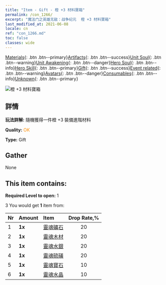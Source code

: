 ```yaml
---
title: "Item - Gift - 橙 +3 材料寶箱"
permalink: /con_1266/
excerpt: "魔法门之英雄无敌：战争纪元  橙 +3 材料寶箱"
last_modified_at: 2021-06-08
locale: cn
ref: "con_1266.md"
toc: false
classes: wide
---
```

 [Materials](/ItemsCN/){: .btn .btn--primary}[Artifacts](/ItemsCN/Artifacts/){: .btn .btn--success}[Unit Soul](/ItemsCN/UnitSoul/){: .btn .btn--warning}[Unit Awakening](/ItemsCN/UnitAwakening/){: .btn .btn--danger}[Hero Soul](/ItemsCN/HeroSoul/){: .btn .btn--info}[Hero Skill](/ItemsCN/HeroSkill/){: .btn .btn--primary}[Gift](/ItemsCN/Gift/){: .btn .btn--success}[Event related](/ItemsCN/Events/){: .btn .btn--warning}[Avatars](/ItemsCN/Avatars/){: .btn .btn--danger}[Consumables](/ItemsCN/Consumables/){: .btn .btn--info}[Unknown](/ItemsCN/Unknown/){: .btn .btn--primary}

 ![橙 +3 材料寶箱](/images/t/i_304002.png)

## 詳情
 **玩法詳解:** 隨機獲得一件橙 +3 裝備進階材料

 **Quality:** <span style="color: #FF8C00">OK</span>

 **Type:** Gift

## Gather

  None

## This item contains:

 **Required Level to open:** 1

 3 You would get **1** item  from:

  | Nr | Amount |     Item    | Drop Rate,% |
  |:---|:-------|:------------|:---------:|
  | 1 |  **1x** | [靈魂礦石](/cn/Items/mat_82/) | 20 | 
  | 2 |  **1x** | [靈魂木材](/cn/Items/mat_83/) | 20 | 
  | 3 |  **1x** | [靈魂水銀](/cn/Items/mat_84/) | 20 | 
  | 4 |  **1x** | [靈魂硫磺](/cn/Items/mat_85/) | 20 | 
  | 5 |  **1x** | [靈魂寶石](/cn/Items/mat_86/) | 10 | 
  | 6 |  **1x** | [靈魂水晶](/cn/Items/mat_87/) | 10 | 

